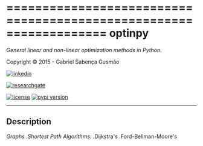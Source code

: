 
==================================================================
**optinpy** 
==================================================================
*General linear and non-linear optimization methods in Python.*

Copyright © 2015 - Gabriel Sabença Gusmão

[![linkedin](https://static.licdn.com/scds/common/u/img/webpromo/btn_viewmy_160x25.png)](https://br.linkedin.com/pub/gabriel-saben%C3%A7a-gusm%C3%A3o/115/aa6/aa8)

[![researchgate](https://www.researchgate.net/images/public/profile_share_badge.png)](https://www.researchgate.net/profile/Gabriel_Gusmao?cp=shp)

[![license](https://img.shields.io/pypi/l/optinpy.svg)](./LICENSE.md)
[![pypi version](https://img.shields.io/pypi/v/optinpy.svg)](https://pypi.python.org/pypi/optinpy)

----------------
**Description**
----------------

 *Graphs*
  .*Shortest Path Algorithms:*
    .Dijkstra's
    .Ford-Bellman-Moore's
